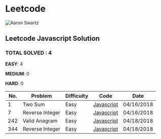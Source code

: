 # Leetcode
![Aaron Swartz](https://leetcode.com/static/images/LeetCode_Sharing.png)

## Leetcode Javascript Solution

### TOTAL SOLVED : 4 

**EASY**: 4

**MEDIUM**: 0

**HARD**: 0

| No. | Problem | Difficulty | Code | Date|
|----| ----- | -------- | ---------- | ----|
| 1 | Two Sum | Easy | [Javascript](https://github.com/BreeeeAd/Leetcode/blob/master/Solution/Two%20Sum.js) | 04/16/2018 |
| 7 | Reverse Integer | Easy | [Javascript](https://github.com/BreeeeAd/Leetcode/blob/master/Solution/Reverse%20Integer.js) | 04/16/2018|
| 242	| Valid Anagram | Easy | [Javascript](https://github.com/BreeeeAd/Leetcode/blob/master/Solution/Valid%20Anagram.js) | 04/18/2018|
| 344 | Reverse Integer | Easy | [Javascript](https://github.com/BreeeeAd/Leetcode/blob/master/Solution/Reverse%20String) | 04/18/2018|
